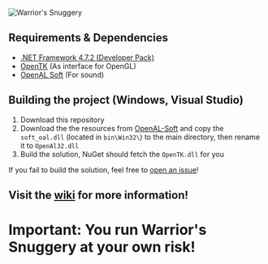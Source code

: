 ![Warrior's Snuggery](https://i.imgur.com/Is8gUOz.png)
## Requirements & Dependencies
- [.NET Framework 4.7.2 (Developer Pack)](https://dotnet.microsoft.com/download/dotnet-framework/net472)
- [OpenTK](https://github.com/opentk/opentk) (As interface for OpenGL)
- [OpenAL Soft](https://kcat.strangesoft.net/openal.html) (For sound)

## Building the project (Windows, Visual Studio)
1. Download this repository
2. Download the the resources from [OpenAL-Soft](https://kcat.strangesoft.net/openal.html) and copy the `soft_oal.dll` (located in `bin\Win32\`) to the main directory, then rename it to `OpenAl32.dll`
3. Build the solution, NuGet should fetch the `OpenTK.dll` for you

If you fail to build the solution, feel free to [open an issue](https://github.com/abc013/WarriorsSnuggery/issues/new)!

## Visit the [wiki](https://github.com/abc013/WarriorsSnuggery/wiki) for more information!
# Important: You run Warrior's Snuggery at your own risk!
